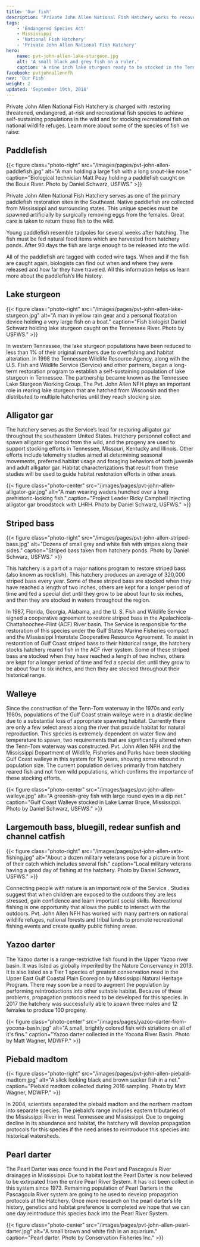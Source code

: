 ```yaml
---
title: 'Our fish'
description: 'Private John Allen National Fish Hatchery works to recover, restore and enhance threatened, endangered, at-risk and recreational fish populations in the Southeast.'
tags:
    - 'Endangered Species Act'
    - Mississippi
    - 'National Fish Hatchery'
    - 'Private John Allen National Fish Hatchery'
hero:
    name: pvt-john-allen-lake-sturgeon.jpg
    alt: 'A small black and grey fish on a ruler.'
    caption: 'A nine inch lake sturgeon ready to be stocked in the Tennessee River. Photo by Daniel Schwarz, USFWS.'
facebook: pvtjohnallennfh
nav: 'Our Fish'
weight: 2
updated: 'September 19th, 2018'
---
```


Private John Allen National Fish Hatchery is charged with restoring threatened, endangered, at-risk and recreational fish species to achieve self-sustaining populations in the wild and for stocking recreational fish on national wildlife refuges.  Learn more about some of the species of fish we raise:

## Paddlefish

{{< figure class="photo-right" src="/images/pages/pvt-john-allen-paddlefish.jpg" alt="A man holding a large fish with a long snout-like nose." caption="Biological technician Matt Peay holding a paddlefish caught on the Bouie River. Photo by Daniel Schwarz, USFWS." >}}

Private John Allen National Fish Hatchery serves as one of the primary paddlefish restoration sites in the Southeast. Native paddlefish are collected from Mississippi and surrounding states. This unique species must be spawned artificially by surgically removing eggs from the females. Great care is taken to return these fish to the wild.

Young paddlefish resemble tadpoles for several weeks after hatching. The fish must be fed natural food items which are harvested from hatchery ponds. After 90 days the fish are large enough to be released into the wild.

All of the paddlefish are tagged with coded wire tags. When and if the fish are caught again, biologists can find out when and where they were released and how far they have traveled. All this information helps us learn more about the paddlefish’s life history.

## Lake sturgeon

{{< figure class="photo-right" src="/images/pages/pvt-john-allen-lake-sturgeon.jpg" alt="A man in yellow rain gear and a personal floatation device holding a very large fish on a boat." caption="Fish biologist Daniel Schwarz holding lake sturgeon caught on the Tennessee River. Photo by USFWS." >}}

In western Tennessee, the lake sturgeon populations have been reduced to less than 1% of their original numbers due to overfishing and habitat alteration. In 1998 the Tennessee Wildlife Resource Agency,  along with the U.S. Fish and Wildlife Service (Service) and other partners, began a long-term restoration program to establish a self-sustaining population of lake sturgeon in Tennessee.  The partnership became known as the Tennessee Lake Sturgeon Working Group.  The Pvt. John Allen NFH plays an important role in rearing lake sturgeon that are hatched from Wisconsin and then distributed to multiple hatcheries until they reach stocking size.

## Alligator gar

The hatchery serves as the Service’s lead for restoring alligator gar throughout the southeastern United States. Hatchery personnel collect and spawn alligator gar brood from the wild, and the progeny are used to support stocking efforts in Tennessee, Missouri, Kentucky and Illinois. Other efforts include telemetry studies aimed at determining seasonal movements, preferred habitat usage and foraging behaviors of both juvenile and adult alligator gar. Habitat characterizations that result from these studies will be used to guide habitat restoration efforts in other areas.

{{< figure class="photo-center" src="/images/pages/pvt-john-allen-alligator-gar.jpg" alt="A man wearing waders hunched over a long prehistoric-looking fish." caption="Project Leader Ricky Campbell injecting alligator gar broodstock with LHRH. Photo by Daniel Schwarz, USFWS." >}}

## Striped bass

{{< figure class="photo-right" src="/images/pages/pvt-john-allen-striped-bass.jpg" alt="Dozens of small grey and white fish with stripes along their sides." caption="Striped bass taken from hatchery ponds. Photo by Daniel Schwarz, USFWS." >}}

This hatchery is a part of a major nations program to restore striped bass (also known as rockfish). This hatchery produces an average of 320,000 striped bass every year. Some of these striped bass are stocked when they have reached a length of two inches, others are kept for a longer period of time and fed a special diet until they grow to be about four to six inches, and then they are stocked in waters throughout the region.

In 1987, Florida, Georgia, Alabama, and the U. S. Fish and Wildlife Service signed a cooperative agreement to restore striped bass in the Apalachicola-Chattahoochee-Flint (ACF) River basin.  The Service is responsible for the restoration of this species under the Gulf States Marine Fisheries compact and the Mississippi Interstate Cooperative Resource Agreement.  To assist in restoration of Gulf Coast striped bass to their historical range, the hatchery  stocks hatchery reared fish in the ACF river system.  Some of these striped bass are stocked when they have reached a length of two inches, others are kept for a longer period of time and fed a special diet until they grow to be about four to six inches, and then they are stocked throughout their historical range.

## Walleye

Since the construction of the Tenn-Tom waterway in the 1970s and early 1980s,  populations of the Gulf Coast strain walleye were in a drastic decline due to a substantial loss of appropriate spawning habitat.  Currently there are only a few select areas along the river that provide habitat for natural reproduction.  This species is extremely dependent on water flow and temperature to spawn, two requirements that are significantly altered when the Tenn-Tom waterway was constructed.  Pvt. John Allen NFH and the Mississippi Department of Wildlife, Fisheries and Parks have been stocking Gulf Coast walleye in this system for 10 years, showing some rebound in population size.  The current population derives primarily from hatchery reared fish and not from wild populations, which confirms the importance of these stocking efforts.

{{< figure class="photo-center" src="/images/pages/pvt-john-allen-walleye.jpg" alt="A greenish-grey fish with large round eyes in a dip net." caption="Gulf Coast Walleye stocked in Lake Lamar Bruce, Mississippi. Photo by Daniel Schwarz, USFWS." >}}

## Largemouth bass, bluegill, redear sunfish and channel catfish

{{< figure class="photo-right" src="/images/pages/pvt-john-allen-vets-fishing.jpg" alt="About a dozen military veterans pose for a picture in front of their catch which includes several fish." caption="Local military veterans having a good day of fishing at the hatchery. Photo by Daniel Schwarz, USFWS." >}}

Connecting people with nature is an important role of the Service .  Studies suggest that when children are exposed to the outdoors they are less stressed, gain confidence and learn important social skills.  Recreational fishing is one opportunity that allows the public to interact with the outdoors.  Pvt. John Allen NFH has worked with many partners on national wildlife refuges, national forests and tribal lands to promote recreational fishing events and create quality public fishing areas.

## Yazoo darter

The Yazoo darter is a range-restrictive fish found in the Upper Yazoo river basin.  It was listed as globally imperiled by the Nature Conservancy in 2013.  It is also listed as a Tier 1 species of greatest conservation need in the Upper East Gulf Coastal Plain Ecoregion by Mississippi Natural Heritage Program.  There may soon be a need to augment the population by performing reintroductions into other suitable habitat.  Because of these problems, propagation protocols need to be developed for this species. In 2017 the hatchery was successfully able to spawn three males and 12 females to produce 100 progeny.

{{< figure class="photo-center" src="/images/pages/yazoo-darter-from-yocona-basin.jpg" alt="A small, brightly colored fish with striations on all of it's fins." caption="Yazoo darter collected in the Yocona River Basin. Photo by Matt Wagner, MDWFP." >}}

## Piebald madtom

{{< figure class="photo-right" src="/images/pages/pvt-john-allen-piebald-madtom.jpg" alt="A slick looking black and brown sucker fish in a net." caption="Piebald madtom collected during 2016 sampling. Photo by Matt Wagner, MDWFP." >}}

In 2004, scientists separated the piebald madtom and the northern madtom into separate species. The piebald’s range includes eastern tributaries of the Mississippi River in west Tennessee and Mississippi. Due to ongoing decline in its abundance and habitat,  the hatchery will  develop propagation protocols for this species if the need arises to reintroduce this species into historical watersheds.

## Pearl darter

The Pearl Darter was once found in the Pearl and Pascagoula River drainages in Mississippi. Due to habitat lost the Pearl Darter is now believed to be extirpated from the entire Pearl River System. It has not been collect in this system since 1973. Remaining population of Pearl Darters in the Pascagoula River system are going to be used to develop propagation protocols at the Hatchery. Once more research on the pearl darter’s life history, genetics and habitat preference is completed we hope that we can one day reintroduce this species back into the Pearl River System. 

{{< figure class="photo-center" src="/images/pages/pvt-john-allen-pearl-darter.jpg" alt="A small brown and white fish in an aquarium." caption="Pearl darter. Photo by Conservation Fisheries Inc." >}}
